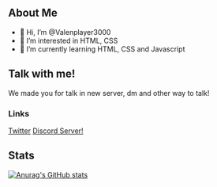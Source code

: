
## About Me
- 👋 Hi, I’m @Valenplayer3000
- 👀 I’m interested in HTML, CSS
- 🌱 I’m currently learning HTML, CSS and Javascript

## Talk with me!
We made you for talk in new server, dm and other way to talk!
### Links

[Twitter](twitter.com/Valenplayer3000)
[Discord Server!](https://discord.gg/FeVJXvpd)

## Stats

[![Anurag's GitHub stats](https://github-readme-stats.vercel.app/api?username=Valenplayer3000)](https://github.com/anuraghazra/github-readme-stats)
